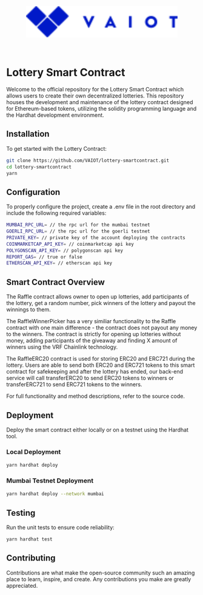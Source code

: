 <div align="center">
    <img src="assets/vaiotLogo.svg" alt="VAIOT Logo" width="400"/>
</div>

</br>
</br>

# Lottery Smart Contract

Welcome to the official repository for the Lottery Smart Contract which allows users to create their own decentralized lotteries. This repository houses the development and maintenance of the lottery contract designed for Ethereum-based tokens, utilizing the solidity programming language and the Hardhat development environment.

## Installation

To get started with the Lottery Contract:

```bash
git clone https://github.com/VAIOT/lottery-smartcontract.git
cd lottery-smartcontract
yarn
```

## Configuration

To properly configure the project, create a .env file in the root directory and include the following required variables:

```bash
MUMBAI_RPC_URL= // the rpc url for the mumbai testnet
GOERLI_RPC_URL= // the rpc url for the goerli testnet
PRIVATE_KEY= // private key of the account deploying the contracts
COINMARKETCAP_API_KEY= // coinmarketcap api key
POLYGONSCAN_API_KEY= // polygonscan api key
REPORT_GAS= // true or false
ETHERSCAN_API_KEY= // etherscan api key

```

## Smart Contract Overview

The Raffle contract allows owner to open up lotteries, add participants of the lottery, get a random number, pick winners of the lottery and payout the winnings to them.

The RaffleWinnerPicker has a very similiar functionality to the Raffle contract with one main difference - the contract does not payout any money to the winners. The contract is strictly for opening up lotteries without money, adding participants of the giveaway and finding X amount of winners using the VRF Chainlink technology.

The RaffleERC20 contract is used for storing ERC20 and ERC721 during the lottery. Users are able to send both ERC20 and ERC721 tokens to this smart contract for safekeeping and after the lottery has ended, our back-end service will call transferERC20 to send ERC20 tokens to winners or transferERC721 to send ERC721 tokens to the winners.

For full functionality and method descriptions, refer to the source code.

## Deployment

Deploy the smart contract either locally or on a testnet using the Hardhat tool.

### Local Deployment

```bash
yarn hardhat deploy
```

### Mumbai Testnet Deployment

```bash
yarn hardhat deploy --network mumbai
```

## Testing

Run the unit tests to ensure code reliability:

```bash
yarn hardhat test
```

## Contributing

Contributions are what make the open-source community such an amazing place to learn, inspire, and create. Any contributions you make are greatly appreciated.
